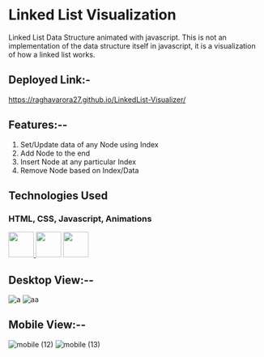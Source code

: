 # Linked List Visualization

Linked List Data Structure animated with javascript. This is not
an implementation of the data structure itself in javascript,
it is a visualization of how a linked list works.

## Deployed Link:-
https://raghavarora27.github.io/LinkedList-Visualizer/

## Features:--
1. Set/Update data of any Node using Index
2. Add Node to the end
3. Insert Node at any particular Index
4. Remove Node based on Index/Data

## Technologies Used
<h3>HTML, CSS, Javascript, Animations</h3><a href="https://github.com/Raghavarora27?tab=repositories&amp;q=&amp;type=&amp;language=html&amp;sort="> <img width="50px" src="https://raw.githubusercontent.com/rahulbanerjee26/githubAboutMeGenerator/main/icons/html.svg" style="max-width: 100%;"> </a>
<a href="https://github.com/Raghavarora27?tab=repositories&amp;q=&amp;type=&amp;language=css&amp;sort="> <img width="50px" src="https://raw.githubusercontent.com/rahulbanerjee26/githubAboutMeGenerator/main/icons/css.svg" style="max-width: 100%;"></a>
<a href="https://github.com/Raghavarora27?tab=repositories&amp;q=&amp;type=&amp;language=css&amp;sort="> <img width="50px" src="https://raw.githubusercontent.com/rahulbanerjee26/githubAboutMeGenerator/main/icons/javascript.svg" style="max-width: 100%;"></a>

## Desktop View:--
![a](https://user-images.githubusercontent.com/66276244/202008480-c4ab959b-9832-4060-8dc3-0202ec51c580.PNG)
![aa](https://user-images.githubusercontent.com/66276244/202008503-ccce5536-744d-4448-b023-fb2da1745a30.PNG)

## Mobile View:--
![mobile (12)](https://user-images.githubusercontent.com/66276244/202008526-9b080e60-d333-4626-8473-9542d4e7ed18.png)
![mobile (13)](https://user-images.githubusercontent.com/66276244/202008529-9e035dbe-0503-40f9-9f56-bc906bd86174.png)
